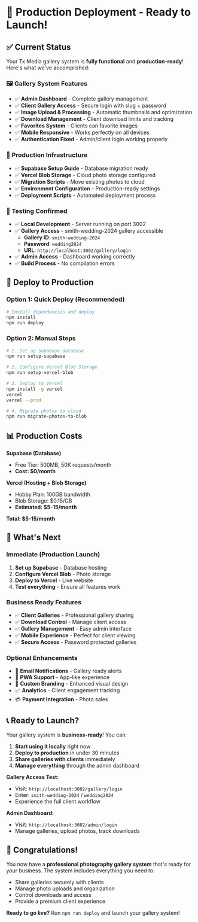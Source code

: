 # 🚀 Production Deployment - Ready to Launch!

## ✅ Current Status

Your Tx Media gallery system is **fully functional** and **production-ready**! Here's what we've accomplished:

### 🖼️ **Gallery System Features**
- ✅ **Admin Dashboard** - Complete gallery management
- ✅ **Client Gallery Access** - Secure login with slug + password
- ✅ **Image Upload & Processing** - Automatic thumbnails and optimization
- ✅ **Download Management** - Client download limits and tracking
- ✅ **Favorites System** - Clients can favorite images
- ✅ **Mobile Responsive** - Works perfectly on all devices
- ✅ **Authentication Fixed** - Admin/client login working properly

### 🔧 **Production Infrastructure**
- ✅ **Supabase Setup Guide** - Database migration ready
- ✅ **Vercel Blob Storage** - Cloud photo storage configured
- ✅ **Migration Scripts** - Move existing photos to cloud
- ✅ **Environment Configuration** - Production-ready settings
- ✅ **Deployment Scripts** - Automated deployment process

### 🧪 **Testing Confirmed**
- ✅ **Local Development** - Server running on port 3002
- ✅ **Gallery Access** - smith-wedding-2024 gallery accessible
  - **Gallery ID**: `smith-wedding-2024`
  - **Password**: `wedding2024`
  - **URL**: `http://localhost:3002/gallery/login`
- ✅ **Admin Access** - Dashboard working correctly
- ✅ **Build Process** - No compilation errors

## 🚀 **Deploy to Production**

### **Option 1: Quick Deploy (Recommended)**
```bash
# Install dependencies and deploy
npm install
npm run deploy
```

### **Option 2: Manual Steps**
```bash
# 1. Set up Supabase database
npm run setup-supabase

# 2. Configure Vercel Blob Storage
npm run setup-vercel-blob

# 3. Deploy to Vercel
npm install -g vercel
vercel
vercel --prod

# 4. Migrate photos to cloud
npm run migrate-photos-to-blob
```

## 📊 **Production Costs**

**Supabase (Database)**
- Free Tier: 500MB, 50K requests/month
- **Cost: $0/month**

**Vercel (Hosting + Blob Storage)**
- Hobby Plan: 100GB bandwidth
- Blob Storage: $0.15/GB
- **Estimated: $5-15/month**

**Total: $5-15/month**

## 🎯 **What's Next**

### **Immediate (Production Launch)**
1. **Set up Supabase** - Database hosting
2. **Configure Vercel Blob** - Photo storage
3. **Deploy to Vercel** - Live website
4. **Test everything** - Ensure all features work

### **Business Ready Features**
- ✅ **Client Galleries** - Professional gallery sharing
- ✅ **Download Control** - Manage client access
- ✅ **Gallery Management** - Easy admin interface
- ✅ **Mobile Experience** - Perfect for client viewing
- ✅ **Secure Access** - Password protected galleries

### **Optional Enhancements**
- 📧 **Email Notifications** - Gallery ready alerts
- 📱 **PWA Support** - App-like experience
- 🎨 **Custom Branding** - Enhanced visual design
- 📈 **Analytics** - Client engagement tracking
- 💳 **Payment Integration** - Photo sales

## 📞 **Ready to Launch?**

Your gallery system is **business-ready**! You can:

1. **Start using it locally** right now
2. **Deploy to production** in under 30 minutes
3. **Share galleries with clients** immediately
4. **Manage everything** through the admin dashboard

**Gallery Access Test:**
- Visit: `http://localhost:3002/gallery/login`
- Enter: `smith-wedding-2024` / `wedding2024`
- Experience the full client workflow

**Admin Dashboard:**
- Visit: `http://localhost:3002/admin/login`
- Manage galleries, upload photos, track downloads

## 🎉 **Congratulations!**

You now have a **professional photography gallery system** that's ready for your business. The system includes everything you need to:

- Share galleries securely with clients
- Manage photo uploads and organization
- Control downloads and access
- Provide a premium client experience

**Ready to go live?** Run `npm run deploy` and launch your gallery system!